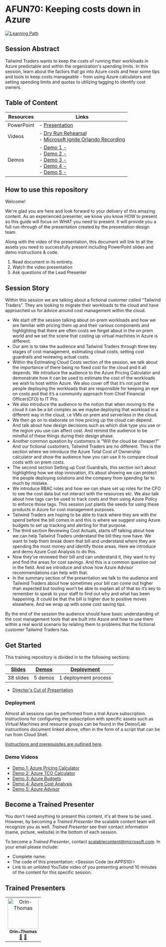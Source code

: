 # AFUN70: Keeping costs down in Azure

 [![Learning Path](https://img.shields.io/badge/Learning%20Path-AFUN-fe5e00?logo=microsoft)](https://github.com/microsoft/ignite-learning-paths-training-afun)

## Session Abstract

Tailwind Traders wants to keep the costs of running their workloads in Azure predictable and within the organization's spending limits. In this session, learn about the factors that go into Azure costs and hear some tips and tools to keep costs manageable - from using Azure calculators and setting spending limits and quotas to utilizing tagging to identify cost owners.


## Table of Content

| Resources         | Links                            |
|-------------------|----------------------------------|
| PowerPoint        | - [Presentation](presentations.md) |
| Videos            | - [Dry Run Rehearsal](https://globaleventcdn.blob.core.windows.net/assets/afun/afun70/AFUN70-Draft2-08OCT-SALEAN.mp4) <br/>- [Microsoft Ignite Orlando Recording](https://globaleventcdn.blob.core.windows.net/assets/afun/afun70/AFUN_70_IGNITE.mp4) |
| Demos             | - [Demo 1 -  ](#) <br/>- [Demo 2 - ](#) <br/>- [Demo 3 - ](#) <br/>- [Demo 4 - ](#) <br/>- [Demo 5 - ](#)


## How to use this repository

Welcome! 

We're glad you are here and look forward to your delivery of this amazing content. As an experienced presenter, we know you know HOW to present so this guide will focus on WHAT you need to present. It will provide you a full run-through of the presentation created by the presentation design team. 

Along with the video of the presentation, this document will link to all the assets you need to successfully present including PowerPoint slides and demo instructions &
code.

1.  Read document in its entirety.
2.  Watch the video presentation
3.  Ask questions of the Lead Presenter


## Session Story

Within this session we are talking about a fictional customer called “Tailwind Traders”.   They are looking to migrate their workloads to the cloud and have approached us for advice around cost management within the cloud.

- We start off the session talking about on-prem workloads and how we are familiar with pricing them up and their various components and highlighting that there are often costs we forget about in the on prem world and we set the scene that costing up virtual machines in Azure is different.
- Our aim is to take the audience and Tailwind Traders through three key stages of cost management, estimating cloud costs, setting cost guardrails and reviewing actual costs.
- Within the Estimating Cloud Costs section of the session, we talk about the importance of there being no fixed cost for the cloud and it all depends.  We introduce the audience to the Azure Pricing Calculator and demonstrate how it can be used to estimate the cost of the workloads we wish to host within Azure.   We also cover off that it’s not just the people deploying the workloads that are responsible for keeping an eye on costs and that it’s a community approach from Chief Financial Officer(CFO) to IT Pro.
- We also introduce the audience to the notion that when moving to the cloud it can be a bit complex as we maybe deploying that workload in a different way in the cloud, i.e VMs on prem and serverless in the cloud.
- We then go on to elaborate on how pricing up the cloud can depend.  And talk about how design decisions such as which disk type you use or the region you use can affect cost.  And remind the audience to be mindful of these things during their design phase.
- Another common question by customers is “Will the cloud be cheaper?” And our fictional customers, Tailwind Traders are no different.  This is the section where we introduce the Azure Total Cost of Ownership calculator and show the audience how you can use it to compare cloud costs with on prem costs.
- The second section Setting up Cost Guardrails, this section isn’t about highlighting how we stop innovation, it’s about showing we can protect the people deploying solutions and the company from spending far to much by mistake.
- We introduce RBAC roles and how we can share set up roles for the CFO to see the cost data but not interact with the resources etc.  We also talk about how tags can be used to track costs and then using Azure Policy to enforce those tags.  This session just plants the seeds for using these products in Azure for cost management purposes.
- Tailwind Traders are hoping to be able to track where they are with the spend before the bill comes in and this is where we suggest using Azure budgets to set up tracking and alerting for that purpose.
- The third section Reviewing Cost Actuals, starts off talking about how we can help Tailwind Traders understand the bill they now have.  We want to help them break down that bill and understand where they are spending the most money and identify those areas.  Here we introduce and demo Azure Cost Analysis to do this.
- Now they’ve reviewed their bill and can understand it, they want to try and find the areas for cost savings. And this is a common question out in the field. And we introduce and show how Azure Advisor recommendations can help with that.
- In the summary section of the presentation we talk to the audience and Tailwind Traders about how sometimes your bill can come out higher than expected but tooling won’t be able to explain all of that so it’s key to remember to speak to your staff to find out why and what has been happening. It could be that the bill is higher due to positive moves elsewhere. And we wrap up with some cost saving tips. 

By the end of the session the audience should have basic understanding of the cost management tools that are built into Azure and how to use them within a real world scenario by relating them to problems that the fictional customer Tailwind Traders has. 


## Get Started

This training repository is divided in to the following sections:

| [Slides](#slides) | [Demos](demos.md) | [Deployment](deployment.md) | 
|-------------------|---------------------------|--------------------------------------
| 38 slides  | 5 demos  | 1 deployment process

- [Director's Cut of Presentation](https://globaleventcdn.blob.core.windows.net/assets/afun/afun70/AFUN70-Directors-Cut.mp4)


### Deployment

Almost all sessions can be performed from a trial Azure subscription. Instructions for configuring the subscription with specific assets such as Virtual Machines and resource groups can be found in the Demo/Lab instructions document linked above, often in the form of a script that can be run from Cloud Shell. 

[Instructions and prerequisites are outlined here](deployment.md). 

### Demo Videos

- [Demo 1: Azure Pricing Calculator](https://globaleventcdn.blob.core.windows.net/assets/afun/afun70/1.%20Azure%20Pricing%20Calculator_Edited.mp4)
- [Demo 2: Azure TCO Calculator](https://globaleventcdn.blob.core.windows.net/assets/afun/afun70/2.%20Azure%20TCO%20Calculator%20Edit%20No%20Audit%20OT.mp4)
- [Demo 3: Azure Budgets](https://globaleventcdn.blob.core.windows.net/assets/afun/afun70/3.%20Azure%20Budgets%20Edited%20No%20Audio%20OT.mp4)
- [Demo 4: Azure Cost Analysis ](https://globaleventcdn.blob.core.windows.net/assets/afun/afun70/4.%20Azure%20Cost%20Analysis%20Edit%20No%20Audio%20OT.mp4)
- [Demo 5: Azure Advisor](https://globaleventcdn.blob.core.windows.net/assets/afun/afun70/5.%20Azure%20Advisor%20Edit%20No%20Audio%20OT.mp4)


## Become a Trained Presenter

You don't need anything to present this content, it's all there to be used. However, by becoming a *Trained Presenter* the scalable content team will recognize you as well. *Trained Presenter* see their contact information (name, picture, website) in the bottom of each session.  
 
To become a *Trained Presenter*, contact [scalablecontent@microsoft.com](mailto:scalablecontent@microsoft.com). In your email please include:

- Complete name:
- The code of this presentation: \<Session Code (ex:APPS10)\>
- Link to an unlisted YouTube video of you presenting around 10 minutes of the content for this specific session.


## Trained Presenters

<!-- ALL-CONTRIBUTORS-LIST:START - Do not remove or modify this section -->
<!-- prettier-ignore -->

<table>
<tr>
    <td align="center"><a href="http://orinthomas.com">
        <img src="https://avatars1.githubusercontent.com/u/44561273?s=460&v=4" width="100px;" alt="Orin-Thomas"/><br />
        <sub><b>Orin-Thomas</b></sub></a><br />
            <a href="https://github.com/microsoft/ignite-learning-paths-training-afun/commits?author=Orin-Thomas" title="talk">📢</a>
            <a href="https://github.com/microsoft/ignite-learning-paths-training-afun/commits?author=Orin-Thomas" title="Documentation">📖</a> 
    </td>
</tr></table>

<!-- ALL-CONTRIBUTORS-LIST:END -->